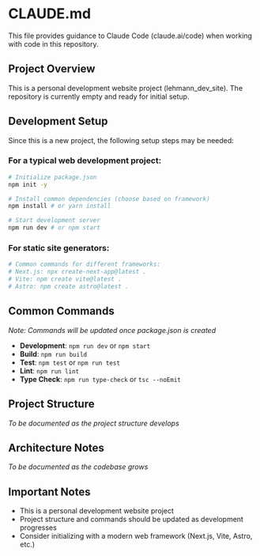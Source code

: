 # CLAUDE.md

This file provides guidance to Claude Code (claude.ai/code) when working with code in this repository.

## Project Overview

This is a personal development website project (lehmann_dev_site). The repository is currently empty and ready for initial setup.

## Development Setup

Since this is a new project, the following setup steps may be needed:

### For a typical web development project:
```bash
# Initialize package.json
npm init -y

# Install common dependencies (choose based on framework)
npm install # or yarn install

# Start development server
npm run dev # or npm start
```

### For static site generators:
```bash
# Common commands for different frameworks:
# Next.js: npx create-next-app@latest .
# Vite: npm create vite@latest .
# Astro: npm create astro@latest .
```

## Common Commands

*Note: Commands will be updated once package.json is created*

- **Development**: `npm run dev` or `npm start`
- **Build**: `npm run build`
- **Test**: `npm test` or `npm run test`
- **Lint**: `npm run lint`
- **Type Check**: `npm run type-check` or `tsc --noEmit`

## Project Structure

*To be documented as the project structure develops*

## Architecture Notes

*To be documented as the codebase grows*

## Important Notes

- This is a personal development website project
- Project structure and commands should be updated as development progresses
- Consider initializing with a modern web framework (Next.js, Vite, Astro, etc.)
